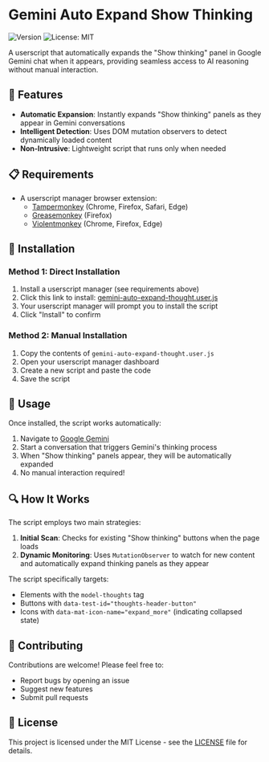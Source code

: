 # Gemini Auto Expand Show Thinking

![Version](https://img.shields.io/badge/version-0.1.1-blue.svg)
![License: MIT](https://img.shields.io/badge/License-MIT-yellow.svg)

A userscript that automatically expands the "Show thinking" panel in Google Gemini chat when it appears, providing seamless access to AI reasoning without manual interaction.

## 🚀 Features

- **Automatic Expansion**: Instantly expands "Show thinking" panels as they appear in Gemini conversations
- **Intelligent Detection**: Uses DOM mutation observers to detect dynamically loaded content
- **Non-Intrusive**: Lightweight script that runs only when needed

## 📋 Requirements

- A userscript manager browser extension:
  - [Tampermonkey](https://www.tampermonkey.net/) (Chrome, Firefox, Safari, Edge)
  - [Greasemonkey](https://addons.mozilla.org/en-US/firefox/addon/greasemonkey/) (Firefox)
  - [Violentmonkey](https://violentmonkey.github.io/) (Chrome, Firefox, Edge)

## 🔧 Installation

### Method 1: Direct Installation
1. Install a userscript manager (see requirements above)
2. Click this link to install: [gemini-auto-expand-thought.user.js](https://raw.githubusercontent.com/InvictusNavarchus/gemini-auto-expand-thought/master/gemini-auto-expand-thought.user.js)
3. Your userscript manager will prompt you to install the script
4. Click "Install" to confirm

### Method 2: Manual Installation
1. Copy the contents of `gemini-auto-expand-thought.user.js`
2. Open your userscript manager dashboard
3. Create a new script and paste the code
4. Save the script

## 🎯 Usage

Once installed, the script works automatically:

1. Navigate to [Google Gemini](https://gemini.google.com/app)
2. Start a conversation that triggers Gemini's thinking process
3. When "Show thinking" panels appear, they will be automatically expanded
4. No manual interaction required!

## 🔍 How It Works

The script employs two main strategies:

1. **Initial Scan**: Checks for existing "Show thinking" buttons when the page loads
2. **Dynamic Monitoring**: Uses `MutationObserver` to watch for new content and automatically expand thinking panels as they appear

The script specifically targets:
- Elements with the `model-thoughts` tag
- Buttons with `data-test-id="thoughts-header-button"`
- Icons with `data-mat-icon-name="expand_more"` (indicating collapsed state)

## 🤝 Contributing

Contributions are welcome! Please feel free to:

- Report bugs by opening an issue
- Suggest new features
- Submit pull requests

## 📄 License

This project is licensed under the MIT License - see the [LICENSE](LICENSE) file for details.
